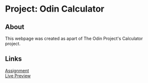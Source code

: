 # Project: Odin Calculator
## About
This webpage was created as apart of The Odin Project's Calculator project.
## Links
<a href= "https://www.theodinproject.com/lessons/foundations-calculator">Assignment</a>
<br />
<a href= "https://baritonebadger.github.io/odin-calculator/">Live Preview</a>
